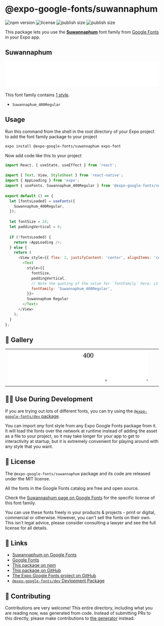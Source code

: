 # @expo-google-fonts/suwannaphum

![npm version](https://flat.badgen.net/npm/v/@expo-google-fonts/suwannaphum)
![license](https://flat.badgen.net/github/license/expo/google-fonts)
![publish size](https://flat.badgen.net/packagephobia/install/@expo-google-fonts/suwannaphum)
![publish size](https://flat.badgen.net/packagephobia/publish/@expo-google-fonts/suwannaphum)

This package lets you use the [**Suwannaphum**](https://fonts.google.com/specimen/Suwannaphum) font family from [Google Fonts](https://fonts.google.com/) in your Expo app.

## Suwannaphum

![Suwannaphum](./font-family.png)

This font family contains [1 style](#-gallery).

- `Suwannaphum_400Regular`

## Usage

Run this command from the shell in the root directory of your Expo project to add the font family package to your project
```sh
expo install @expo-google-fonts/suwannaphum expo-font
```

Now add code like this to your project
```js
import React, { useState, useEffect } from 'react';

import { Text, View, StyleSheet } from 'react-native';
import { AppLoading } from 'expo';
import { useFonts, Suwannaphum_400Regular } from '@expo-google-fonts/suwannaphum';

export default () => {
  let [fontsLoaded] = useFonts({
    Suwannaphum_400Regular,
  });

  let fontSize = 24;
  let paddingVertical = 6;

  if (!fontsLoaded) {
    return <AppLoading />;
  } else {
    return (
      <View style={{ flex: 1, justifyContent: 'center', alignItems: 'center' }}>
        <Text
          style={{
            fontSize,
            paddingVertical,
            // Note the quoting of the value for `fontFamily` here; it expects a string!
            fontFamily: 'Suwannaphum_400Regular',
          }}>
          Suwannaphum Regular
        </Text>
      </View>
    );
  }
};

```

## 🔡 Gallery


||||
|-|-|-|
|![Suwannaphum_400Regular](./Suwannaphum_400Regular.ttf.png)||||


## 👩‍💻 Use During Development

If you are trying out lots of different fonts, you can try using the [`@expo-google-fonts/dev` package](https://github.com/expo/google-fonts/tree/master/font-packages/dev#readme).

You can import *any* font style from any Expo Google Fonts package from it. It will load the fonts
over the network at runtime instead of adding the asset as a file to your project, so it may take longer
for your app to get to interactivity at startup, but it is extremely convenient
for playing around with any style that you want.

## 📖 License

The `@expo-google-fonts/suwannaphum` package and its code are released under the MIT license.

All the fonts in the Google Fonts catalog are free and open source.

Check the [Suwannaphum page on Google Fonts](https://fonts.google.com/specimen/Suwannaphum) for the specific license of this font family.

You can use these fonts freely in your products & projects - print or digital, commercial or otherwise. However, you can't sell the fonts on their own. This isn't legal advice, please consider consulting a lawyer and see the full license for all details.

## 🔗 Links

- [Suwannaphum on Google Fonts](https://fonts.google.com/specimen/Suwannaphum)
- [Google Fonts](https://fonts.google.com/)
- [This package on npm](https://www.npmjs.com/package/@expo-google-fonts/suwannaphum)
- [This package on GitHub](https://github.com/expo/google-fonts/tree/master/font-packages/suwannaphum)
- [The Expo Google Fonts project on GitHub](https://github.com/expo/google-fonts)
- [`@expo-google-fonts/dev` Devlopment Package](https://github.com/expo/google-fonts/tree/master/font-packages/dev)

## 🤝 Contributing

Contributions are very welcome! This entire directory, including what you are reading now, was generated from code. Instead of submitting PRs to this directly, please make contributions to [the generator](https://github.com/expo/google-fonts/tree/master/packages/generator) instead.

